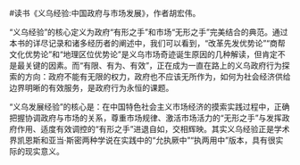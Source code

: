 #读书《义乌经验:中国政府与市场发展》，作者胡宏伟。

“义乌经验”的核心定义为政府“有形之手”和市场“无形之手”完美结合的典范。通过本书的详尽记录和诸多经历者的阐述中，我们可以看到，“改革先发优势论”“商帮文化优势论”和“地理区位优势论”是义乌市场奇迹诞生原因的几种解读，但肯定不是最关键的因素。而“有限、有为、有效”，正在成为一直在路上的义乌政府行为探索的方向：政府不能有无限的权力，政府也不应该无所作为，如何为社会经济供给边界明晰的有效服务，是政府行为永恒的课题。

“义乌发展经验”的核心是：在中国特色社会主义市场经济的摸索实践过程中，正确把握协调政府与市场的关系，尊重市场规律、激活市场活力的“无形之手”与发挥政府作用、适度有效调控的“有形之手”进退自如，交相辉映。其实义乌经验正是学术界凯恩斯和亚当·斯密两种学说在实践中的“允执厥中”“执两用中”版本，具有很实际的现实意义。